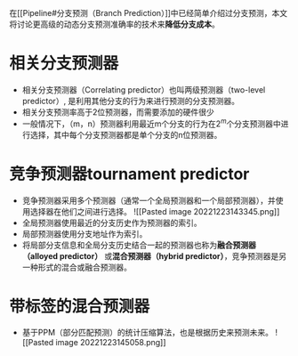 在[[Pipeline#分支预测（Branch Prediction）]]中已经简单介绍过分支预测，本文将讨论更高级的动态分支预测准确率的技术来**降低分支成本**。
# 相关分支预测器
- 相关分支预测器（Correlating predictor）也叫两级预测器（two-level predictor）, 是利用其他分支的行为来进行预测的分支预测器。
- 相关分支预测率高于2位预测器，而需要添加的硬件很少
- 一般情况下，（m，n）预测器利用最近m个分支的行为在$2^m$个分支预测器中进行选择，其中每个分支预测器都是单个分支的n位预测器。
# 竞争预测器tournament predictor
- 竞争预测器采用多个预测器（通常一个全局预测器和一个局部预测器），并使用选择器在他们之间进行选择。
![[Pasted image 20221223143345.png]]
- 全局预测器使用最近的分支历史作为预测器的索引。
- 局部预测器使用分支地址作为索引。
- 将局部分支信息和全局分支历史结合一起的预测器也称为**融合预测器（alloyed predictor）** 或**混合预测器（hybrid predictor）**，竞争预测器是另一种形式的混合或融合预测器。
# 带标签的混合预测器
- 基于PPM（部分匹配预测）的统计压缩算法，也是根据历史来预测未来。
![[Pasted image 20221223145058.png]]
